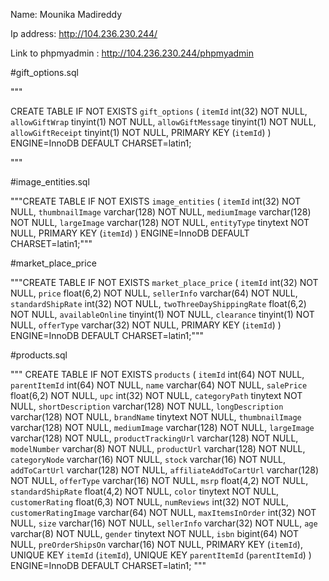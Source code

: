 Name: Mounika Madireddy

Ip address: http://104.236.230.244/

Link to phpmyadmin : http://104.236.230.244/phpmyadmin

#gift_options.sql

"""

CREATE TABLE IF NOT EXISTS `gift_options` (
  `itemId` int(32) NOT NULL,
  `allowGiftWrap` tinyint(1) NOT NULL,
  `allowGiftMessage` tinyint(1) NOT NULL,
  `allowGiftReceipt` tinyint(1) NOT NULL,
  PRIMARY KEY (`itemId`)
) ENGINE=InnoDB DEFAULT CHARSET=latin1;

"""


#image_entities.sql

"""CREATE TABLE IF NOT EXISTS `image_entities` (
  `itemId` int(32) NOT NULL,
  `thumbnailImage` varchar(128) NOT NULL,
  `mediumImage` varchar(128) NOT NULL,
  `largeImage` varchar(128) NOT NULL,
  `entityType` tinytext NOT NULL,
  PRIMARY KEY (`itemId`)
) ENGINE=InnoDB DEFAULT CHARSET=latin1;"""

#market_place_price

"""CREATE TABLE IF NOT EXISTS `market_place_price` (
  `itemId` int(32) NOT NULL,
  `price` float(6,2) NOT NULL,
  `sellerInfo` varchar(64) NOT NULL,
  `standardShipRate` int(32) NOT NULL,
  `twoThreeDayShippingRate` float(6,2) NOT NULL,
  `availableOnline` tinyint(1) NOT NULL,
  `clearance` tinyint(1) NOT NULL,
  `offerType` varchar(32) NOT NULL,
  PRIMARY KEY (`itemId`)
) ENGINE=InnoDB DEFAULT CHARSET=latin1;"""

#products.sql

"""
CREATE TABLE IF NOT EXISTS `products` (
  `itemId` int(64) NOT NULL,
  `parentItemId` int(64) NOT NULL,
  `name` varchar(64) NOT NULL,
  `salePrice` float(6,2) NOT NULL,
  `upc` int(32) NOT NULL,
  `categoryPath` tinytext NOT NULL,
  `shortDescription` varchar(128) NOT NULL,
  `longDescription` varchar(128) NOT NULL,
  `brandName` tinytext NOT NULL,
  `thumbnailImage` varchar(128) NOT NULL,
  `mediumImage` varchar(128) NOT NULL,
  `largeImage` varchar(128) NOT NULL,
  `productTrackingUrl` varchar(128) NOT NULL,
  `modelNumber` varchar(8) NOT NULL,
  `productUrl` varchar(128) NOT NULL,
  `categoryNode` varchar(16) NOT NULL,
  `stock` varchar(16) NOT NULL,
  `addToCartUrl` varchar(128) NOT NULL,
  `affiliateAddToCartUrl` varchar(128) NOT NULL,
  `offerType` varchar(16) NOT NULL,
  `msrp` float(4,2) NOT NULL,
  `standardShipRate` float(4,2) NOT NULL,
  `color` tinytext NOT NULL,
  `customerRating` float(6,3) NOT NULL,
  `numReviews` int(32) NOT NULL,
  `customerRatingImage` varchar(64) NOT NULL,
  `maxItemsInOrder` int(32) NOT NULL,
  `size` varchar(16) NOT NULL,
  `sellerInfo` varchar(32) NOT NULL,
  `age` varchar(8) NOT NULL,
  `gender` tinytext NOT NULL,
  `isbn` bigint(64) NOT NULL,
  `preOrderShipsOn` varchar(16) NOT NULL,
  PRIMARY KEY (`itemId`),
  UNIQUE KEY `itemId` (`itemId`),
  UNIQUE KEY `parentItemId` (`parentItemId`)
) ENGINE=InnoDB DEFAULT CHARSET=latin1;  """
